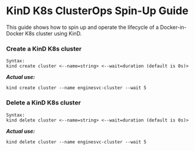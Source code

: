 # KinD K8s ClusterOps Spin-Up Guide

This guide shows how to spin up and operate the lifecycle of a Docker-in-Docker K8s cluster using KinD.

### Create a KinD K8s cluster
```
Syntax:
kind create cluster <--name=string> <--wait=duration (default is 0s)>
```
***Actual use:***
```
kind create cluster --name enginesvc-cluster --wait 5
```

### Delete a KinD K8s cluster
```
Syntax:
kind delete cluster <--name=string> <--wait=duration (default is 0s)>
```
***Actual use:***
```
kind delete cluster --name enginesvc-cluster --wait 5
```
